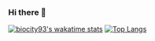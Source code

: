 ### Hi there 👋

[![biocity93's wakatime stats](https://github-readme-stats.vercel.app/api/wakatime?username=biocity93)](https://github.com/biocity93/github-readme-stats)
[![Top Langs](https://github-readme-stats.vercel.app/api/top-langs/?username=anuraghazra&layout=compact)](https://github.com/anuraghazra/github-readme-stats)
